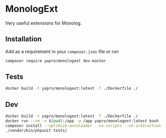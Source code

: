MonologExt
===============
Very useful extensions for Monolog.

Installation
------------

Add as a requirement in your `composer.json` file or run
```sh
composer require yapro/monologext dev-master
```

Tests
------------
```sh
docker build -t yapro/monologext:latest -f ./Dockerfile ./
```

Dev
------------
```sh
docker build -t yapro/monologext:latest -f ./Dockerfile ./
docker run --rm -v $(pwd):/app -w /app yapro/monologext:latest bash
composer install --optimize-autoloader --no-scripts --no-interaction
./vendor/bin/phpunit tests/
```
